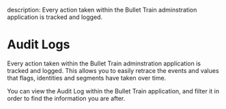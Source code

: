 description: Every action taken within the Bullet Train adminstration application is tracked and logged.

# Audit Logs

Every action taken within the Bullet Train adminstration application is tracked and logged.
This allows you to easily retrace the events and values that flags, identities and segments have taken over time.

You can view the Audit Log within the Bullet Train application, and filter it in order to find the information you are after. 
